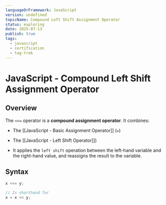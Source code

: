 ```yaml
---
languageOrFramework: JavaScript
version: undefined
topicName: Compound Left Shift Assignment Operator
status: exploring
date: 2025-07-13
publish: true
tags:
  - javascript
  - certification
  - tag-trek
---
```

# JavaScript - Compound Left Shift Assignment Operator

## Overview
The `<<=` operator is a **compound assignment operator**. It combines:
- The [[JavaScript - Basic Assignment Operator]] (`=`)
- The [[JavaScript - Left Shift Operator]])

- It applies the `left shift` operation between the left-hand variable and the right-hand value, and reassigns the result to the variable.

## Syntax
```javascript
x <<= y;

// Is shorthand for
x = x << y;
